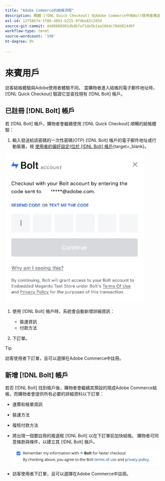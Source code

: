 ```yaml
---
title: "Adobe Commerce的結帳流程"
description: 概觀 [!DNL Quick Checkout] 在Adobe Commerce中為Bolt使用者傳送流量。
exl-id: 12f58b7e-1f86-4891-b225-9f4be82c2d5d
source-git-commit: 4dd8008901dbdbfaf1de5b1aa166dc70dd02440f
workflow-type: tm+mt
source-wordcount: '198'
ht-degree: 0%

---
```


# 來賓用戶

訪客結帳體驗與Adobe使用者體驗不同。 當購物者進入結帳的電子郵件地址時， [!DNL Quick Checkout] 驗證它並查找現有 [!DNL Bolt] 帳戶。

## 已註冊 [!DNL Bolt] 帳戶

若 [!DNL Bolt] 帳戶，購物者會繼續使用 [!DNL Quick Checkout] 順暢的結帳體驗：

1. 輸入發送給該密碼的一次性密碼(OTP) [!DNL Bolt] 帳戶的電子郵件地址或行動裝置，視 [使用者的偏好設定(位於 [!DNL Bolt] 帳戶](https://help.bolt.com/shoppers/account/account-settings/#how-to-set-preferred-login-method){target=_blank}。

![OTP快顯視窗](assets/pop-up.png)

1. 使用 [!DNL Bolt] 帳戶時，系統會自動新增詳細資訊：

   - 裝運資訊
   - 付款方法

1. 下訂單。

>[!TIP]
>
> 訪客使用者下訂單，且可以選擇在Adobe Commerce中註冊。

## 新增 [!DNL Bolt] 帳戶

若否 [!DNL Bolt] 找到帳戶後，購物者會繼續其預設的現成Adobe Commerce結帳，而購物者會提供所有必要的詳細資料以下訂單：

- 運費和帳單資訊
- 裝運方法
- 複核付款方法
- 將出現一個要註冊的複選框 [!DNL Bolt] 以在下訂單前加快結帳。 購物者可同意條款與條件，以建立其 [!DNL Bolt] 帳戶。

   ![記住 [!DNL Bolt]](assets/checkbox-remember-bolt.png)

- 訪客使用者下訂單，且可以選擇在Adobe Commerce中註冊。
